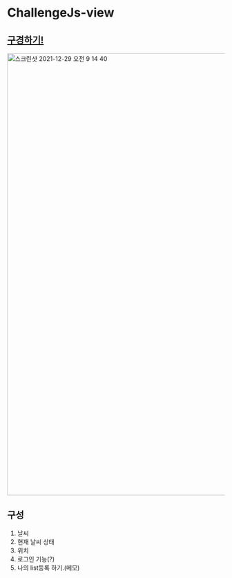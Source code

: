 # ChallengeJs-view

## <a href="https://gwansiklim.github.io/ChallengeJs-view/">구경하기!</a>

<img width="1023" alt="스크린샷 2021-12-29 오전 9 14 40" src="https://user-images.githubusercontent.com/85220179/147616299-2a7b579e-fb69-4931-959b-3af9f6d56f66.png">


## 구성

1. 날씨
2. 현재 날씨 상태
3. 위치
4. 로그인 기능(?)
5. 나의 list등록 하기.(메모)
